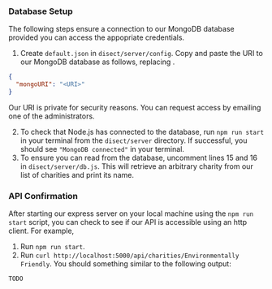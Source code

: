 ### Database Setup ###
The following steps ensure a connection to our MongoDB database provided you can access the appopriate credentials.
1. Create `default.json` in `disect/server/config`. Copy and paste the URI to our MongoDB database as follows, replacing <URI>.
```json
{
  "mongoURI": "<URI>"
}
```
Our URI is private for security reasons. You can request access by emailing one of the administrators.
  
2. To check that Node.js has connected to the database, run `npm run start` in your terminal from the `disect/server` directory. If successful, you should see `"MongoDB connected"` in your terminal. 
3. To ensure you can read from the database, uncomment lines 15 and 16 in `disect/server/db.js`. This will retrieve an arbitrary charity from our list of charities and print its name.
  
### API Confirmation ###
After starting our express server on your local machine using the `npm run start` script, you can check to see if our API is accessible using an http client. For example,
  1. Run `npm run start`. 
  2. Run `curl http://localhost:5000/api/charities/Environmentally Friendly`. You should something similar to the following output:
  ```
  TODO
  ```
 
